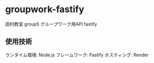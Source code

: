 # groupwork-fastify
田村教室 group5 グループワーク用API fastify

## 使用技術
ランタイム環境: Node.js
フレームワーク: Fastify
ホスティング: Render

